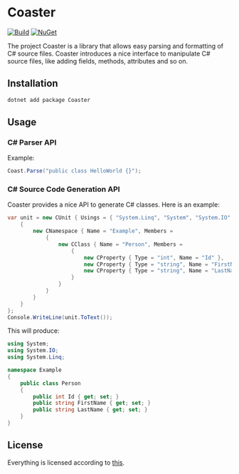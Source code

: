 # Coaster

[![Build](https://github.com/xafero/Coaster/actions/workflows/dotnet.yml/badge.svg)](https://github.com/xafero/Coaster/actions/workflows/dotnet.yml) [![NuGet](https://img.shields.io/nuget/v/Coaster.svg)](https://www.nuget.org/packages/Coaster/)

The project Coaster is a library that allows easy parsing and formatting of C# source files. Coaster introduces a nice interface to manipulate C# source files, like adding fields, methods, attributes and so on.

## Installation

```bash
dotnet add package Coaster
```

## Usage

### C# Parser API

Example:
```csharp
Coast.Parse("public class HelloWorld {}");
```

### C# Source Code Generation API

Coaster provides a nice API to generate C# classes. Here is an example:

```csharp
var unit = new CUnit { Usings = { "System.Linq", "System", "System.IO" }, Members =
    {
        new CNamespace { Name = "Example", Members =
            {
                new CClass { Name = "Person", Members =
                    {
                        new CProperty { Type = "int", Name = "Id" },
                        new CProperty { Type = "string", Name = "FirstName" },
                        new CProperty { Type = "string", Name = "LastName" }
                    }
                }
            }
        }
    }
};
Console.WriteLine(unit.ToText());
```

This will produce:

```csharp
using System;
using System.IO;
using System.Linq;

namespace Example
{
    public class Person 
    {
        public int Id { get; set; }
        public string FirstName { get; set; }
        public string LastName { get; set; }
    }
}
```

## License

Everything is licensed according to [this](./LICENSE).
